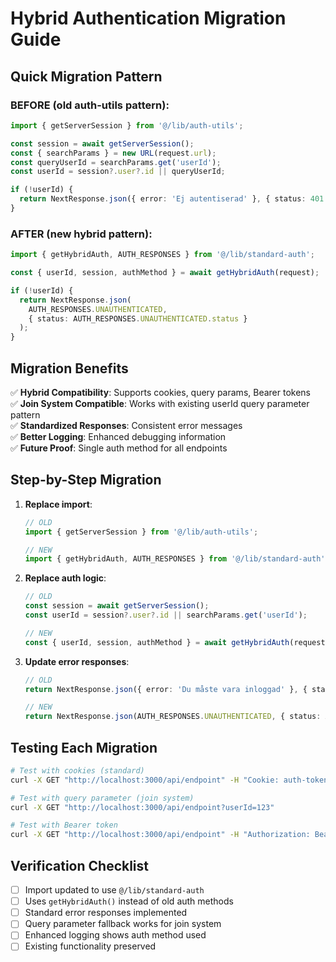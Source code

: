 # Hybrid Authentication Migration Guide

## Quick Migration Pattern

### BEFORE (old auth-utils pattern):
```typescript
import { getServerSession } from '@/lib/auth-utils';

const session = await getServerSession();
const { searchParams } = new URL(request.url);
const queryUserId = searchParams.get('userId');
const userId = session?.user?.id || queryUserId;

if (!userId) {
  return NextResponse.json({ error: 'Ej autentiserad' }, { status: 401 });
}
```

### AFTER (new hybrid pattern):
```typescript
import { getHybridAuth, AUTH_RESPONSES } from '@/lib/standard-auth';

const { userId, session, authMethod } = await getHybridAuth(request);

if (!userId) {
  return NextResponse.json(
    AUTH_RESPONSES.UNAUTHENTICATED,
    { status: AUTH_RESPONSES.UNAUTHENTICATED.status }
  );
}
```

## Migration Benefits

✅ **Hybrid Compatibility**: Supports cookies, query params, Bearer tokens  
✅ **Join System Compatible**: Works with existing userId query parameter pattern  
✅ **Standardized Responses**: Consistent error messages  
✅ **Better Logging**: Enhanced debugging information  
✅ **Future Proof**: Single auth method for all endpoints  

## Step-by-Step Migration

1. **Replace import**:
   ```typescript
   // OLD
   import { getServerSession } from '@/lib/auth-utils';
   
   // NEW  
   import { getHybridAuth, AUTH_RESPONSES } from '@/lib/standard-auth';
   ```

2. **Replace auth logic**:
   ```typescript
   // OLD
   const session = await getServerSession();
   const userId = session?.user?.id || searchParams.get('userId');
   
   // NEW
   const { userId, session, authMethod } = await getHybridAuth(request);
   ```

3. **Update error responses**:
   ```typescript
   // OLD
   return NextResponse.json({ error: 'Du måste vara inloggad' }, { status: 401 });
   
   // NEW
   return NextResponse.json(AUTH_RESPONSES.UNAUTHENTICATED, { status: AUTH_RESPONSES.UNAUTHENTICATED.status });
   ```

## Testing Each Migration

```bash
# Test with cookies (standard)
curl -X GET "http://localhost:3000/api/endpoint" -H "Cookie: auth-token=..."

# Test with query parameter (join system)  
curl -X GET "http://localhost:3000/api/endpoint?userId=123"

# Test with Bearer token
curl -X GET "http://localhost:3000/api/endpoint" -H "Authorization: Bearer ..."
```

## Verification Checklist

- [ ] Import updated to use `@/lib/standard-auth`
- [ ] Uses `getHybridAuth()` instead of old auth methods  
- [ ] Standard error responses implemented
- [ ] Query parameter fallback works for join system
- [ ] Enhanced logging shows auth method used
- [ ] Existing functionality preserved 